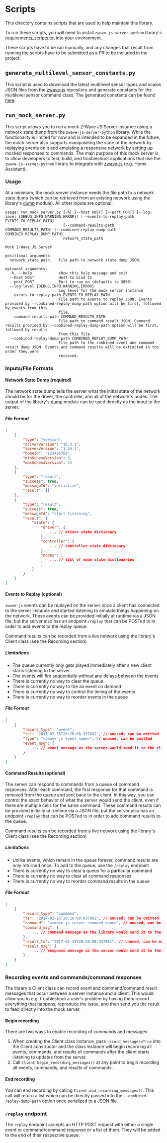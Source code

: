 # Scripts

This directory contains scripts that are used to help maintain this library.

To run these scripts, you will need to install `zwave-js-server-python` library's [requirements_scripts.txt](../../requirements_scripts.txt) into your environment.

These scripts have to be run manually, and any changes that result from running the scripts have to be submitted as a PR to be included in the project.

## `generate_multilevel_sensor_constants.py`

This script is used to download the latest multilevel sensor types and scales JSON files from the [zwave-js](https://github.com/zwave-js/zwave-js-server) repository and generate constants for the multilevel sensor command class. The generated constants can be found [here](../../zwave_js_server/const/command_class/multilevel_sensor.py).

## `run_mock_server.py`

This script allows you to run a mock Z-Wave JS Server instance using a network state dump from the `zwave-js-server-python` library. While the functionality is limited for now and is intended to be expanded in the future, the mock server also supports manipulating the state of the network by replaying events on it and emulating a responsive network by setting up mocked responses to commands. The main purpose of this mock server is to allow developers to test, build, and troubleshoot applications that use the `zwave-js-server-python` library to integrate with [zwave-js](https://github.com/zwave-js/node-zwave-js) (e.g. Home Assistant).

### Usage

At a minimum, the mock server instance needs the file path to a network state dump (which can be retrieved from an existing network using the library's [dump](../../zwave_js_server/dump.py) module). All other inputs are optional.

```
usage: run_mock_server.py [-h] [--host HOST] [--port PORT] [--log-level {DEBUG,INFO,WARNING,ERROR}] [--events-to-replay-path EVENTS_TO_REPLAY_PATH]
                          [--command-results-path COMMAND_RESULTS_PATH] [--combined-replay-dump-path COMBINED_REPLAY_DUMP_PATH]
                          network_state_path

Mock Z-Wave JS Server

positional arguments:
  network_state_path    File path to network state dump JSON.

optional arguments:
  -h, --help            show this help message and exit
  --host HOST           Host to bind to
  --port PORT           Port to run on (defaults to 3000)
  --log-level {DEBUG,INFO,WARNING,ERROR}
                        Log level for the mock server instance
  --events-to-replay-path EVENTS_TO_REPLAY_PATH
                        File path to events to replay JSON. Events provided by --combined-replay-dump-path option will be first, followed by events from this
                        file.
  --command-results-path COMMAND_RESULTS_PATH
                        File path to command result JSON. Command results provided by --combined-replay-dump-path option will be first, followed by results
                        from this file.
  --combined-replay-dump-path COMBINED_REPLAY_DUMP_PATH
                        File path to the combined event and command result dump JSON. Events and command results will be extracted in the order they were
                        received.
```

### Inputs/File Formats

#### Network State Dump (required)

The network state dump tells the server what the initial state of the network should be for the driver, the controller, and all of the network's nodes. The output of the library's [dump](../../zwave_js_server/dump.py) module can be used directly as the input to the server.

##### File Format

```json
[
    {
        "type": "version",
        "driverVersion": "10.3.1",
        "serverVersion": "1.24.1",
        "homeId": "123456789",
        "minSchemaVersion": 0,
        "maxSchemaVersion": 24
    },
    {
        "type": "result",
        "success": true,
        "messageId": "initialize",
        "result": {}
    },
    {
        "type": "result",
        "success": true,
        "messageId": "start-listening",
        "result": {
            "state": {
                "driver": {
                    ... // driver state dictionary
                },
                "controller": {
                    ... // controller state dictinoary
                },
                "nodes": [
                    ... // list of node state dictionaries
                ]
            }
        }
    }
]
```

#### Events to Replay (optional)

`zwave-js` events can be replayed on the server once a client has connected to the server instance and started listening to emulate things happening on the network. These events can be provided initially at runtime via a JSON file, but the server also has an endpoint `/replay` that can be POSTed to in order to add events to the replay queue.

Command results can be recorded from a live network using the library's Client class (see the Recording section)

##### Limitations

- The queue currently only gets played immediately after a new client starts listening to the server
- The events will fire sequentially without any delays between the events
- There is currently no way to clear the queue
- There is currently no way to fire an event on demand
- There is currently no way to control the timing of the events
- There is currently no way to reorder events in the queue

##### File Format

```json
[
    {
        "record_type": "event",
        "ts": "2017-02-15T20:26:08.937881", // unused, can be omitted
        "type": "<zwave-js event name>", // unused, can be omitted
        "event_msg": {
            ... // event message as the server would send it to the client
        }
    }
]
```

#### Command Results (optional)

The server can respond to commands from a queue of command responses. After each command, the first response for that command is removed from the queue and sent back to the client. In this way, you can control the exact behavior of what the server would send the client, even if there are multiple calls for the same command. These command results can be provided initially at runtime via a JSON file, but the server also has an endpoint `/replay` that can be POSTed to in order to add command results to the queue.

Command results can be recorded from a live network using the library's Client class (see the Recording section)

##### Limitations

- Unlike events, which remain in the queue forever, command results are only returned once. To add to the queue, use the `/replay` endpoint
- There is currently no way to clear a queue for a particular command
- There is currently no way to clear all command responses
- There is currently no way to reorder command results in the queue

##### File Format

```json
[
    {
        "record_type": "command",
        "ts": "2017-02-15T20:26:08.937881", // unused, can be omitted
        "command": "<zwave-js-server command name>", // unused, can be omitted
        "command_msg": {
            ... // command message as the library would send it to the server
        },
        "result_ts": "2017-02-15T20:26:08.937881", // unused, can be omitted
        "result_msg": {
            ... // response message as the server would send it to the client
        }
    }
]
```

### Recording events and commands/command responses

The library's Client class can record event and command/command result messages that occur between a server instance and a client. This would allow you to e.g. troubleshoot a user's problem by having them record everything that happens, reproduce the issue, and then send you the result to feed directly into the mock server.

#### Begin recording

There are two ways to enable recording of commands and messages:
1. When creating the Client class instance, pass `record_messages=True` into the Client constructor and the class instance will begin recording all events, commands, and results of commands after the client starts listening to updates from the server.
2. Call `Client.begin_recording_messages()` at any point to begin recording all events, commands, and results of commands.

#### End recording

You can end recording by calling `Client.end_recording_messages()`. This call will return a list which can be directly passed into the `--combined-replay-dump-path` option once serialized to a JSON file.

### `/replay` endpoint

The `replay` endpoint accepts an HTTP POST request with either a single event or command/command response or a list of them. They will be added to the end of their respective queue.

